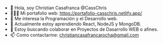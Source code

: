 - 👋 Hola, soy Christian Casafranca @CassChris 
- 👨🏾‍💻 Mi portafolio web: https://portafolio-casschris.netlify.app/
- 👀 Me interesa la Programación y el Desarrollo web.
- 🌱 Actualmente estoy aprendiendo React, NodeJS y MongoDB.
- 💞️ Estoy buscando colaborar en Proyectos de Dasarrollo WEB o afines.
- 📫 Como contactarme: christiancasafrancarocha@gmail.com

<!---
CassChris/CassChris is a ✨ special ✨ repository because its `README.md` (this file) appears on your GitHub profile.
You can click the Preview link to take a look at your changes.
--->

